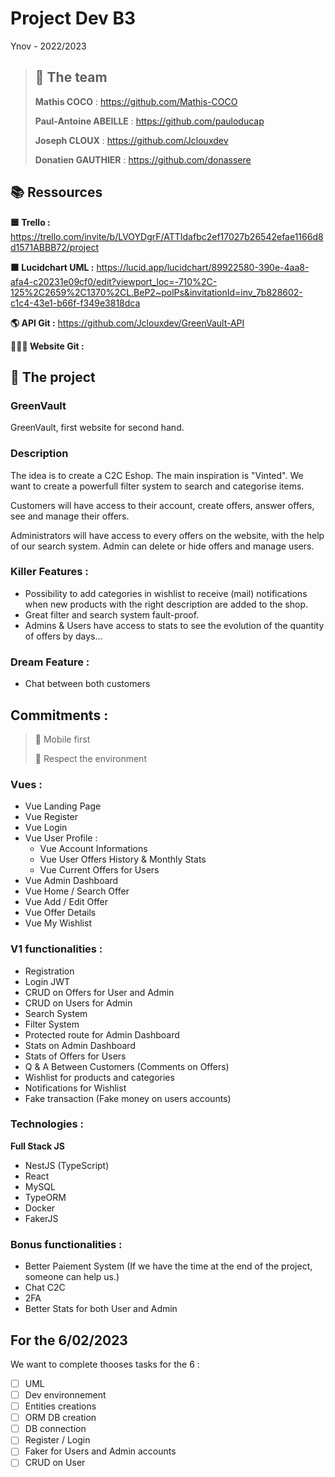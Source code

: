 # Project Dev B3

Ynov - 2022/2023

> ## 👬 The team
>
> **Mathis COCO** : https://github.com/Mathis-COCO
>
> **Paul-Antoine ABEILLE** : https://github.com/pauloducap
>
> **Joseph CLOUX** : https://github.com/Jclouxdev
>
> **Donatien GAUTHIER** : https://github.com/donassere

## 📚 Ressources

**🟦 Trello :**
https://trello.com/invite/b/LVOYDgrF/ATTIdafbc2ef17027b26542efae1166d8d1571ABBB72/project

**🟧 Lucidchart UML :**
https://lucid.app/lucidchart/89922580-390e-4aa8-afa4-c20231e09cf0/edit?viewport_loc=-710%2C-125%2C2659%2C1370%2CL.BeP2~polPs&invitationId=inv_7b828602-c1c4-43e1-b66f-f349e3818dca

**🌎 API Git :**
https://github.com/Jclouxdev/GreenVault-API

**👨🏿‍💻 Website Git :**

## 🌱 The project

### GreenVault

GreenVault, first website for second hand.

### Description

The idea is to create a C2C Eshop.
The main inspiration is "Vinted". We want to create a powerfull filter system to search and categorise items.

Customers will have access to their account, create offers, answer offers, see and manage their offers.

Administrators will have access to every offers on the website, with the help of our search system.
Admin can delete or hide offers and manage users.

### Killer Features :

- Possibility to add categories in wishlist to receive (mail) notifications when new products with the right description are added to the shop.
- Great filter and search system fault-proof.
- Admins & Users have access to stats to see the evolution of the quantity of offers by days...

### Dream Feature :

- Chat between both customers

## Commitments :

> 📱 Mobile first
>
> 🌲 Respect the environment

### Vues :

- Vue Landing Page
- Vue Register
- Vue Login
- Vue User Profile :
  - Vue Account Informations
  - Vue User Offers History & Monthly Stats
  - Vue Current Offers for Users
- Vue Admin Dashboard
- Vue Home / Search Offer
- Vue Add / Edit Offer
- Vue Offer Details
- Vue My Wishlist

### V1 functionalities :

- Registration
- Login JWT
- CRUD on Offers for User and Admin
- CRUD on Users for Admin
- Search System
- Filter System
- Protected route for Admin Dashboard
- Stats on Admin Dashboard
- Stats of Offers for Users
- Q & A Between Customers (Comments on Offers)
- Wishlist for products and categories
- Notifications for Wishlist
- Fake transaction (Fake money on users accounts)

### Technologies :

**Full Stack JS**

- NestJS (TypeScript)
- React
- MySQL
- TypeORM
- Docker
- FakerJS

### Bonus functionalities :

- Better Paiement System (If we have the time at the end of the project, someone can help us.)
- Chat C2C
- 2FA
- Better Stats for both User and Admin

## For the 6/02/2023

We want to complete thooses tasks for the 6 :

- [ ] UML
- [ ] Dev environnement
- [ ] Entities creations
- [ ] ORM DB creation
- [ ] DB connection
- [ ] Register / Login
- [ ] Faker for Users and Admin accounts
- [ ] CRUD on User
